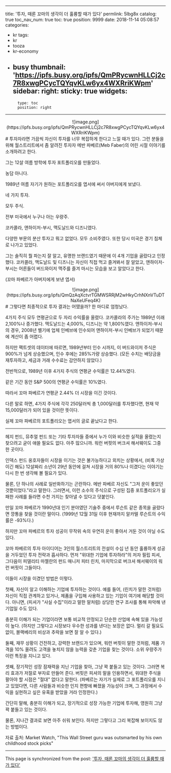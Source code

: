 
---
title: '투자, 때론 꼬마의 생각이 더 훌륭할 때가 있다'
permlink: 5lbg8x
catalog: true
toc_nav_num: true
toc: true
position: 9999
date: 2018-11-14 05:08:57
categories:
- kr
tags:
- kr
- tooza
- kr-economy
- busy
thumbnail: 'https://ipfs.busy.org/ipfs/QmPRycwnHLLCj2c7R8xwgPCycTQYqvKLw6yx4WXRriKWpm'
sidebar:
    right:
        sticky: true
widgets:
    -
        type: toc
        position: right
---


<center>
![image.png](https://ipfs.busy.org/ipfs/QmPRycwnHLLCj2c7R8xwgPCycTQYqvKLw6yx4WXRriKWpm)
</center>
#  
투자자라면 가끔씩 자신이 투자를 너무 복잡하게 한다고 느낄 때가 있다. 그런 분들을 위해 월스트리트에서 좀 알려진 투자자 메반 파베르(Meb Faber)의 어린 시절 이야기를 소개하려고 한다.
  
그는 12살 여름 방학에 투자 포트폴리오를 만들었다.
  
농담 아니다.
  
1989년 여름 자기가 원하는 포트폴리오를 엽서에 써서 아버지에게 보냈다.
  
네 가지 투자.
  
모두 주식.
  
전부 미국에서 누구나 아는 우량주.
  
코카콜라, 앤하이저-부시, 맥도날드와 디즈니였다.
  
다양한 부문의 분산 투자고 뭐고 없었다. 모두 소비주였다. 또한 당시 미국은 경기 침체로 나가고 있었다.
  
그는 솔직히 뭘 파는지 잘 알고, 유명한 브랜드였기 때문에 이 4개 기업을 골랐다고 인정했다. 코카콜라, 맥도날드 및 디즈니는 자신이 직접 먹고 즐겨봐서 잘 알았고, 앤하이저-부시는 어른들이 버드와이저 맥주를 즐겨 마시는 모습을 보고 알았다고 한다.
  
(꼬마 파베르가 아버지에게 보낸 엽서)
<center>
![image.png](https://ipfs.busy.org/ipfs/QmQzAqXctvrTGMWSRRjM2wHkyCrhNXnVTuDTNaXeUFeq4K)
</center>
#  
그렇다면 최종적으로 투자 결과는 어땠을까? 한 마디로 엄청났다.
  
4가지 주식 모두 연평균으로 두 자리 수익률을 올렸다. 코카콜라의 주가는 1989년 이래 2,100%나 증가했다. 맥도날드는 4,000%, 디즈니는 약 1,800%였다. 앤하이저-부시의 경우, 2008년 벨기에 업체 인베브에 인수되어 앤하이저-부시 인베브가 되었기 때문에 계산이 좀 어렵다.
  
하지만 팩트셋의 데이터에 따르면, 1989년부터 인수 시까지, 이 버드와이저 주식은 900%가 넘게 상승했으며, 인수 후에는 285%가량 상승했다. (모든 수치는 배당금을 재투자하고, 세금과 거래 수수료는 감안하지 않았다.)
  
전반적으로, 1989년 이후 4가지 주식의 연평균 수익률은 12.44%였다.
  
같은 기간 동안 S&P 500의 연평균 수익률은 10%였다. 
  
따라서 꼬마 파베르가 연평균 2.44% 더 시장을 이긴 것이다.
  
다른 말로 하면, 4가지 주식에 각각 250달러씩 총 1,000달러를 투자했다면, 현재 약 15,000달러가 되어 있을 것이란 뜻이다.
  
실제 꼬마 파베르의 포트폴리오는 엽서의 글로 끝났다고 한다. 
  
---- 
  
헤지 펀드, 뮤추얼 펀드 또는 기타 투자자들 중에서 누가 이와 비슷한 실적을 올렸는지 찾으려고 굳이 애쓸 필요도 없다. 아주 많으니까. 워런 버핏의 버크셔 해서웨이도 그중 한 곳이다.
  
인덱스 펀드 옹호자들이 시장을 이기는 것은 불가능하다고 외치는 상황에서, (비록 가상이긴 해도) 12살짜리 소년이 29년 동안에 걸쳐 시장을 거의 80%나 이겼다는 이야기는 다시 한 번 생각해 볼 필요가 있다. 
  
물론, 단 하나의 사례로 일반화하기는 곤란하다. 메반 파베르 자신도 "그저 운이 좋았던 것뿐이었다."라고 말한다. 그러면서, 이런 소수의 주식으로 구성된 집중 포트폴리오가 실패한 사례를 들라면 수천 가지는 찾아낼 수 있다고 덧붙인다.
  
만일 꼬마 파베르가 1990년대 인기 분야였던 기술주 중에서 루슨트 같은 종목을 골랐다면 깡통을 찾을 것이란 말이다. (1999년 12월 31일 이후 현재까지 알카텔 루슨트의 수익률은 -93%다.)
  
하지만 꼬마 파베르의 투자 성공이 무작위 속의 우연히 운이 좋아서 거둔 것이 아닐 수도 있다. 
  
꼬마 파베르의 투자 아이디어는 3인의 월스트리트의 전설이 수십 년 동안 훌륭하게 성공을 거두었던 투자 전략과 흡사하다. 먼저 "위대한 기업에 투자하라"의 저자 필립 피셔, 그다음이 피델리티 마젤란의 펀드 매니저 피터 린치, 마지막으로 버크셔 해서웨이의 워런 버핏이 그들이다.
  
이들이 시장을 이겼던 방법은 이렇다.
  
첫째, 자신이 알고 이해하는 기업에 투자하는 것이다. 예를 들어, (린치가 말한 것처럼) 자신이 직접 관계하고 있거나, 제품을 구입해 사용하고 있는 기업이 여기에 해당할 것이다. 아니면, (피셔가 "사실 수집"이라고 말한 말처럼) 상당한 연구 조사를 통해 파악해 낸 기업일 수도 있다. 
  
충분히 이해가 되는 기업이라면 보통 비교적 안정되고 단순한 산업에 속해 있을 가능성이 높다. (하지만 그렇다고 시장보다 우수한 성과를 낸다는 보장은 없다. 멀리 갈 필요도 없이, 블랙베리의 비상과 추락을 보면 잘 알 수 있다.)
  
둘째, 재무 상황이 건전하고, 강력한 브랜드가 있으며, 워런 버핏이 말한 것처럼, 제품 가격을 10% 올려도 고객을 놓치지 않을 능력을 갖춘 기업을 찾는 것이다. 소위 우량주가 이런 특징을 지니고 있다.
  
셋째, 장기적인 성장 잠재력을 지닌 기업을 찾아, 그냥 꽉 붙들고 있는 것이다. 그러면 복리 효과가 저절로 부자로 만들어 준다. 버핏은 피셔의 말을 인용하면서, 위대한 주식을 팔아야 할 시점은 "절대" 없다고 말한다. (파베르는 자기가 실제로 그 포트폴리오를 지니고 있었다면, 다른 사람들과 비슷한 인지 편향에 빠졌을 가능성이 크며, 그 과정에서 수익을 실현하고 싶은 유혹을 받았을 거라 인정한다.)
  
간단히 말해, 충분히 이해가 되고, 장기적으로 성장 가능한 기업에 투자해, 영원히 그냥 꽉 붙들고 있는 것이다.
  
물론, 지나간 결과로 보면 아주 쉬워 보인다. 하지만 그렇다고 그리 복잡해 보이지도 않는 방법이다. 
  
자료 출처: Market Watch, "This Wall Street guru was outsmarted by his own childhood stock picks"

- - -

This page is synchronized from the post: ['투자, 때론 꼬마의 생각이 더 훌륭할 때가 있다'](https://steemit.com/@pius.pius/5lbg8x)
